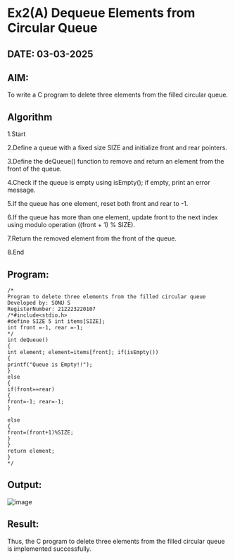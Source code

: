 # Ex2(A) Dequeue Elements from Circular Queue
## DATE: 03-03-2025
## AIM:
To write a C program to delete three elements from the filled circular queue.

## Algorithm

1.Start

2.Define a queue with a fixed size SIZE and initialize front and rear pointers.

3.Define the deQueue() function to remove and return an element from the front of the queue.

4.Check if the queue is empty using isEmpty(); if empty, print an error message.

5.If the queue has one element, reset both front and rear to -1.

6.If the queue has more than one element, update front to the next index using modulo operation ((front + 1) % SIZE).

7.Return the removed element from the front of the queue.

8.End 

## Program:
```
/*
Program to delete three elements from the filled circular queue
Developed by: SONU S
RegisterNumber: 212223220107
/*#include<stdio.h>
#define SIZE 5 int items[SIZE];
int front =-1, rear =-1;
*/
int deQueue()
{
int element; element=items[front]; if(isEmpty())
{
printf("Queue is Empty!!");
}
else
{
if(front==rear)
{
front=-1; rear=-1;
}

else
{
front=(front+1)%SIZE;
}
}
return element;
} 
*/
```

## Output:

![image](https://github.com/user-attachments/assets/2c021eb0-de68-4f7c-94ab-8827c2644dc3)


## Result:
Thus, the C program to delete three elements from the filled circular queue is implemented successfully.
